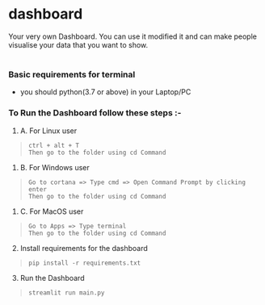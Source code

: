 # dashboard
Your very own Dashboard. You can use it modified it and can make people visualise your data that you want to show.<br/>
<br/>
### Basic requirements for terminal
- you should python(3.7 or above) in your Laptop/PC
### To Run the Dashboard follow these steps :- 
1. A. For Linux user<br/>
>`ctrl + alt + T`<br/>
>`Then go to the folder using cd Command`<br/>

1. B. For Windows user<br/>
>`Go to cortana => Type cmd => Open Command Prompt by clicking enter`<br/>
>`Then go to the folder using cd Command`<br/>

1. C. For MacOS user<br/>
>`Go to Apps => Type terminal`<br/>
>`Then go to the folder using cd Command`<br/>

2. Install requirements for the dashboard<br/>
>`pip install -r requirements.txt`<br/>

3. Run the Dashboard<br/>
>`streamlit run main.py`<br/>
